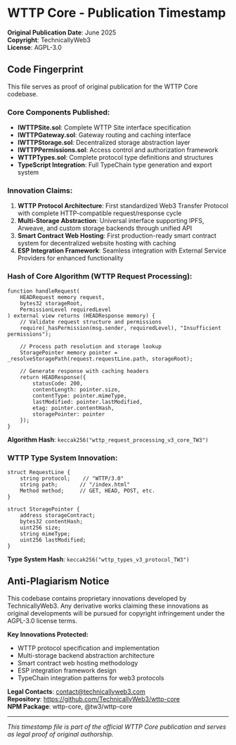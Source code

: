 # WTTP Core - Publication Timestamp

**Original Publication Date**: June 2025  
**Copyright**: TechnicallyWeb3  
**License**: AGPL-3.0  

## Code Fingerprint
This file serves as proof of original publication for the WTTP Core codebase.

### Core Components Published:
- **IWTTPSite.sol**: Complete WTTP Site interface specification
- **IWTTPGateway.sol**: Gateway routing and caching interface
- **IWTTPStorage.sol**: Decentralized storage abstraction layer
- **IWTTPPermissions.sol**: Access control and authorization framework
- **WTTPTypes.sol**: Complete protocol type definitions and structures
- **TypeScript Integration**: Full TypeChain type generation and export system

### Innovation Claims:
1. **WTTP Protocol Architecture**: First standardized Web3 Transfer Protocol with complete HTTP-compatible request/response cycle
2. **Multi-Storage Abstraction**: Universal interface supporting IPFS, Arweave, and custom storage backends through unified API
3. **Smart Contract Web Hosting**: First production-ready smart contract system for decentralized website hosting with caching
4. **ESP Integration Framework**: Seamless integration with External Service Providers for enhanced functionality

### Hash of Core Algorithm (WTTP Request Processing):
```solidity
function handleRequest(
    HEADRequest memory request,
    bytes32 storageRoot,
    PermissionLevel requiredLevel
) external view returns (HEADResponse memory) {
    // Validate request structure and permissions
    require(_hasPermission(msg.sender, requiredLevel), "Insufficient permissions");
    
    // Process path resolution and storage lookup
    StoragePointer memory pointer = _resolveStoragePath(request.requestLine.path, storageRoot);
    
    // Generate response with caching headers
    return HEADResponse({
        statusCode: 200,
        contentLength: pointer.size,
        contentType: pointer.mimeType,
        lastModified: pointer.lastModified,
        etag: pointer.contentHash,
        storagePointer: pointer
    });
}
```

**Algorithm Hash**: `keccak256("wttp_request_processing_v3_core_TW3")`

### WTTP Type System Innovation:
```solidity
struct RequestLine {
    string protocol;    // "WTTP/3.0"
    string path;       // "/index.html"
    Method method;     // GET, HEAD, POST, etc.
}

struct StoragePointer {
    address storageContract;
    bytes32 contentHash;
    uint256 size;
    string mimeType;
    uint256 lastModified;
}
```

**Type System Hash**: `keccak256("wttp_types_v3_protocol_TW3")`

## Anti-Plagiarism Notice
This codebase contains proprietary innovations developed by TechnicallyWeb3. Any derivative works claiming these innovations as original developments will be pursued for copyright infringement under the AGPL-3.0 license terms.

**Key Innovations Protected:**
- WTTP protocol specification and implementation
- Multi-storage backend abstraction architecture
- Smart contract web hosting methodology
- ESP integration framework design
- TypeChain integration patterns for web3 protocols

**Legal Contacts**: contact@technicallyweb3.com  
**Repository**: https://github.com/TechnicallyWeb3/wttp-core  
**NPM Package**: wttp-core, @tw3/wttp-core  

---
*This timestamp file is part of the official WTTP Core publication and serves as legal proof of original authorship.* 